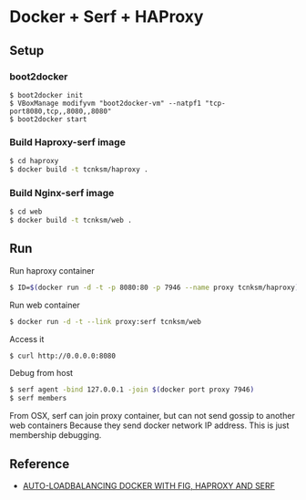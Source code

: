 Docker + Serf + HAProxy
====

## Setup

### boot2docker

```
$ boot2docker init
$ VBoxManage modifyvm "boot2docker-vm" --natpf1 "tcp-port8080,tcp,,8080,,8080"
$ boot2docker start
```

### Build Haproxy-serf image

```bash
$ cd haproxy
$ docker build -t tcnksm/haproxy .
```

### Build Nginx-serf image

```bash
$ cd web
$ docker build -t tcnksm/web .
```

## Run

Run haproxy container

```bash
$ ID=$(docker run -d -t -p 8080:80 -p 7946 --name proxy tcnksm/haproxy)
```

Run web container

```bash
$ docker run -d -t --link proxy:serf tcnksm/web
```

Access it

```bash
$ curl http://0.0.0.0:8080
```

Debug from host 

```bash
$ serf agent -bind 127.0.0.1 -join $(docker port proxy 7946)
$ serf members
```

From OSX, serf can join proxy container, but can not send gossip to another web containers Because they send docker network IP address. This is just membership debugging.




## Reference

- [AUTO-LOADBALANCING DOCKER WITH FIG, HAPROXY AND SERF](http://www.centurylinklabs.com/auto-loadbalancing-with-fig-haproxy-and-serf/)

